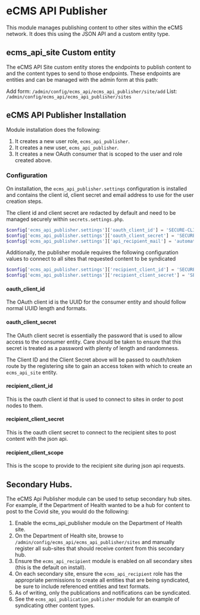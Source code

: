 # eCMS API Publisher

This module manages publishing content to other sites within the eCMS network.
It does this using the JSON API and a custom entity type.

## ecms_api_site Custom entity
The eCMS API Site custom entity stores the endpoints to publish content to and
the content types to send to those endpoints. These endpoints are entities and
can be managed with the admin form at this path:

Add form: `/admin/config/ecms_api/ecms_api_publisher/site/add`
List: `/admin/config/ecms_api/ecms_api_publisher/sites`


## eCMS API Publisher Installation
Module installation does the following:
1. It creates a new user role, `ecms_api_publisher`.
2. It creates a new user, `ecms_api_publisher`.
3. It creates a new OAuth consumer that is scoped to the user and role created above.

### Configuration
On installation, the `ecms_api_publisher.settings` configuration is installed
and contains the client id, client secret and email address to use for the user
creation steps.

The client id and client secret are redacted by default and need to be managed
securely within `secrets.settings.php`.

```php
$config['ecms_api_publisher.settings']['oauth_client_id'] = 'SECURE-CLIENT-ID';
$config['ecms_api_publisher.settings']['oauth_client_secret'] = 'SECURE-CLIENT-SECRET';
$config['ecms_api_publisher.settings']['api_recipient_mail'] = 'automateduser@email.com';
```

Additionally, the publisher module requires the following configuration values
to connect to all sites that requested content to be syndicated

```php
$config['ecms_api_publisher.settings']['recipient_client_id'] = 'SECURE-CLIENT-ID';
$config['ecms_api_publisher.settings']['recipient_client_secret'] = 'SECURE-CLIENT-SECRET';
```

#### oauth_client_id

The OAuth client id is the UUID for the consumer entity and should follow normal
UUID length and formats.

#### oauth_client_secret

The OAuth client secret is essentially the password that is used to allow access
to the consumer entity. Care should be taken to ensure that this secret
is treated as a password with plenty of length and randomness.

The Client ID and the Client Secret above will be passed to oauth/token route
by the registering site to gain an access token with which to
create an `ecms_api_site` entity.

#### recipient_client_id
This is the oauth client id that is used to connect to sites in order to post
nodes to them.

#### recipient_client_secret
This is the oauth client secret to connect to the recipient sites to post
content with the json api.

#### recipient_client_scope
This is the scope to provide to the recipient site during json api requests.

## Secondary Hubs.
The eCMS Api Publisher module can be used to setup secondary hub sites. For example,
if the Department of Health wanted to be a hub for content to post to the Covid site,
you would do the following:

1. Enable the ecms_api_publisher module on the Department of Health site.
2. On the Department of Health site, browse to `/admin/config/ecms_api/ecms_api_publisher/sites` and
   manually register all sub-sites that should receive content from this secondary hub.
3. Ensure the `ecms_api_recipient` module is enabled on all secondary sites (this is the default on install).
4. On each secondary site, ensure the `ecms_api_recipient` role has the appropriate permissions to create all entities
   that are being syndicated, be sure to include referenced entities and text formats.
5. As of writing, only the publications and notifications can be syndicated.
6. See the `ecms_api_publication_publisher` module for an example of syndicating other content types.
